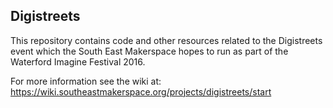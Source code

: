 ## Digistreets 

This repository contains code and other resources related to the Digistreets event which the South East Makerspace hopes to run as part of the Waterford Imagine Festival 2016.

For more information see the wiki at: https://wiki.southeastmakerspace.org/projects/digistreets/start
